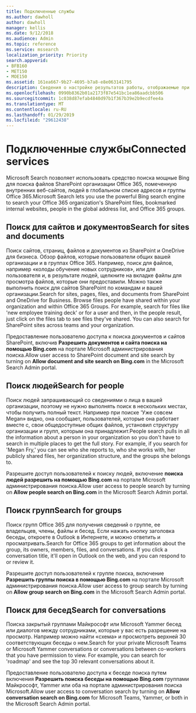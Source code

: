 ```yaml
---
title: Подключенные службы
ms.author: dawholl
author: dawholl
manager: kellis
ms.date: 9/12/2018
ms.audience: Admin
ms.topic: reference
ms.service: mssearch
localization_priority: Priority
search.appverid:
- BFB160
- MET150
- MOE150
ms.assetid: 161ea667-9b27-4695-b7a8-e8e063141795
description: Сведения о настройке результатов работы, отображаемые при использовании Microsoft Search.
ms.openlocfilehash: 0990b8362b01a2173f87e541bc1ea86aadcbb506
ms.sourcegitcommit: 1c038d87efab4840d97b1f367b39e2b9ecdfee4a
ms.translationtype: MT
ms.contentlocale: ru-RU
ms.lasthandoff: 01/29/2019
ms.locfileid: "29612438"
---
```

# <a name="connected-services"></a><span data-ttu-id="ea940-103">Подключенные службы</span><span class="sxs-lookup"><span data-stu-id="ea940-103">Connected services</span></span>

<span data-ttu-id="ea940-104">Microsoft Search позволяет использовать средство поиска мощные Bing для поиска файлов SharePoint организации Office 365, помеченную внутренних веб-сайтов, людей в глобальном списке адресов и группы Office 365.</span><span class="sxs-lookup"><span data-stu-id="ea940-104">Microsoft Search lets you use the powerful Bing search engine to search your Office 365 organization's SharePoint files, bookmarked internal websites, people in the global address list, and Office 365 groups.</span></span>
  
## <a name="search-for-sites-and-documents"></a><span data-ttu-id="ea940-105">Поиск для сайтов и документов</span><span class="sxs-lookup"><span data-stu-id="ea940-105">Search for sites and documents</span></span>

<span data-ttu-id="ea940-p101">Поиск сайтов, страниц, файлов и документов из SharePoint и OneDrive для бизнеса. Обзор файлов, которые пользователи общих вашей организации и в группах Office 365. Например, поиск для файлов, например «колоды обучение новых сотрудников», или для пользователя и, в результате людей, щелкните на вкладке файлы для просмотра файлов, которые они предоставили. Можно также выполнить поиск для сайтов SharePoint по командам и вашей организации.</span><span class="sxs-lookup"><span data-stu-id="ea940-p101">Search for sites, pages, files, and documents from SharePoint and OneDrive for Business. Browse files people have shared within your organization and within Office 365 Groups. For example, search for files like 'new employee training deck' or for a user and then, in the people result, just click on the files tab to see files they've shared. You can also search for SharePoint sites across teams and your organization.</span></span>
  
<span data-ttu-id="ea940-110">Предоставление пользователю доступа к поиска документов и сайтов SharePoint, включив **Разрешить документов и сайта поиска на помощью Bing.com** на портале Microsoft администрирования поиска.</span><span class="sxs-lookup"><span data-stu-id="ea940-110">Allow user access to SharePoint document and site search by turning on **Allow document and site search on Bing.com** in the Microsoft Search Admin portal.</span></span> 
  
## <a name="search-for-people"></a><span data-ttu-id="ea940-111">Поиск людей</span><span class="sxs-lookup"><span data-stu-id="ea940-111">Search for people</span></span>

<span data-ttu-id="ea940-p102">Поиск людей запрашивающий со сведениями о лица в вашей организации, поэтому не нужно выполнять поиск в нескольких местах, чтобы получить полный текст. Например при поиске 'Уже совсем Megan» видно, она сообщает, пользователей, которые она работает вместе с, свои общедоступные общих файлов, установил структуру организации и групп, которым она принадлежит.</span><span class="sxs-lookup"><span data-stu-id="ea940-p102">People search pulls in all the information about a person in your organization so you don't have to search in multiple places to get the full story. For example, if you search for 'Megan Fry,' you can see who she reports to, who she works with, her publicly shared files, her organization structure, and the groups she belongs to.</span></span>
  
<span data-ttu-id="ea940-114">Разрешите доступ пользователей к поиску людей, включение **поиска людей разрешить на помощью Bing.com** на портале Microsoft администрирования поиска.</span><span class="sxs-lookup"><span data-stu-id="ea940-114">Allow user access to people search by turning on **Allow people search on Bing.com** in the Microsoft Search Admin portal.</span></span> 
  
## <a name="search-for-groups"></a><span data-ttu-id="ea940-115">Поиск групп</span><span class="sxs-lookup"><span data-stu-id="ea940-115">Search for groups</span></span>

<span data-ttu-id="ea940-p103">Поиск групп Office 365 для получения сведений о группе, ее владельцев, члены, файлы и бесед. Если нажать кнопку заголовка беседы, откроете в Outlook в Интернете, и можно ответить и просматривать.</span><span class="sxs-lookup"><span data-stu-id="ea940-p103">Search for Office 365 groups to get information about the group, its owners, members, files, and conversations. If you click a conversation title, it'll open in Outlook on the web, and you can respond to or review it.</span></span>
  
<span data-ttu-id="ea940-118">Разрешите доступ пользователей к группе поиска, включение **Разрешить группы поиска в помощью Bing.com** на портале Microsoft администрирования поиска.</span><span class="sxs-lookup"><span data-stu-id="ea940-118">Allow user access to group search by turning on **Allow group search on Bing.com** in the Microsoft Search Admin portal.</span></span> 
  
## <a name="search-for-conversations"></a><span data-ttu-id="ea940-119">Поиск для бесед</span><span class="sxs-lookup"><span data-stu-id="ea940-119">Search for conversations</span></span>

<span data-ttu-id="ea940-p104">Поиска закрытый группами Майкрософт или Microsoft Yammer бесед или диалогов между сотрудниками, которые у вас есть разрешение на просмотр. Например можно найти «схема» и просмотреть верхней 30 соответствующих беседы о нем.</span><span class="sxs-lookup"><span data-stu-id="ea940-p104">Search for your private Microsoft Teams or Microsoft Yammer conversations or conversations between co-workers that you have permission to view. For example, you can search for 'roadmap' and see the top 30 relevant conversations about it.</span></span>
  
<span data-ttu-id="ea940-122">Предоставление пользователю доступа к беседе поиска путем включения **Разрешить поиска беседы на помощью Bing.com** группами Майкрософт, Yammer или оба на портале администрирования поиска Microsoft.</span><span class="sxs-lookup"><span data-stu-id="ea940-122">Allow user access to conversation search by turning on **Allow conversation search on Bing.com** for Microsoft Teams, Yammer, or both in the Microsoft Search Admin portal.</span></span> 

  

